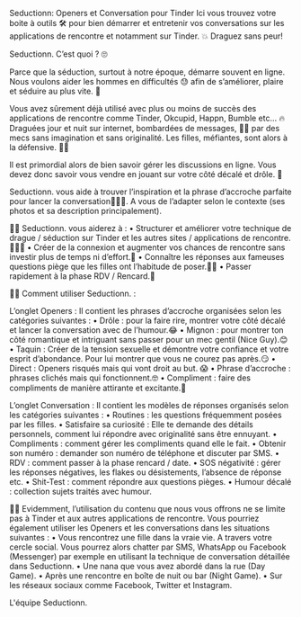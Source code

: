 Seductionn: Openers et Conversation pour Tinder
Ici vous trouvez votre boite à outils 🛠 pour bien démarrer et entretenir vos conversations sur les applications de rencontre et notamment sur Tinder. 💥 Draguez sans peur!

Seductionn. C’est quoi ? 🙄

Parce que la séduction, surtout à notre époque, démarre souvent en ligne. Nous voulons aider les hommes en difficultés 😓 afin de s’améliorer, plaire et séduire au plus vite. 💑

Vous avez sûrement déjà utilisé avec plus ou moins de succès des applications de rencontre comme Tinder, Okcupid, Happn, Bumble etc… 🔥 Draguées jour et nuit sur internet, bombardées de messages, 🤦‍♀️ par des mecs sans imagination et sans originalité. Les filles, méfiantes, sont alors à la défensive. 👮‍♀️

Il est primordial alors de bien savoir gérer les discussions en ligne. Vous devez donc savoir vous vendre en jouant sur votre côté décalé et drôle. 👦

Seductionn. vous aide à trouver l’inspiration et la phrase d’accroche parfaite pour lancer la conversation🙋🏼‍♂️. A vous de l’adapter selon le contexte (ses photos et sa description principalement).

👍🏼 Seductionn. vous aiderez à : • Structurer et améliorer votre technique de drague / séduction sur Tinder et les autres sites / applications de rencontre.👨🏻‍💻 • Créer de la connexion et augmenter vos chances de rencontre sans investir plus de temps ni d’effort.👫 • Connaître les réponses aux fameuses questions piège que les filles ont l’habitude de poser.🧙‍♀️ • Passer rapidement à la phase RDV / Rencard.💏

👍🏼 Comment utiliser Seductionn. :

L’onglet Openers : Il contient les phrases d’accroche organisées selon les catégories suivantes : • Drôle : pour la faire rire, montrer votre côté décalé et lancer la conversation avec de l’humour.😂 • Mignon : pour montrer ton côté romantique et intriguant sans passer pour un mec gentil (Nice Guy).😊 • Taquin : Créer de la tension sexuelle et démontre votre confiance et votre esprit d’abondance. Pour lui montrer que vous ne courez pas après.😏 • Direct : Openers risqués mais qui vont droit au but. 😱 • Phrase d’accroche : phrases clichés mais qui fonctionnent.🤓 • Compliment : faire des compliments de manière attirante et excitante.🧐

L’onglet Conversation : Il contient les modèles de réponses organisés selon les catégories suivantes : • Routines : les questions fréquemment posées par les filles. • Satisfaire sa curiosité : Elle te demande des détails personnels, comment lui répondre avec originalité sans être ennuyant. • Compliments : comment gérer les compliments quand elle le fait. • Obtenir son numéro : demander son numéro de téléphone et discuter par SMS. • RDV : comment passer à la phase rencard / date. • SOS négativité : gérer les réponses négatives, les flakes ou désistements, l’absence de réponse etc. • Shit-Test : comment répondre aux questions pièges. • Humour décalé : collection sujets traités avec humour.

👍🏼 Evidemment, l’utilisation du contenu que nous vous offrons ne se limite pas à Tinder et aux autres applications de rencontre. Vous pourriez également utiliser les Openers et les conversations dans les situations suivantes : • Vous rencontrez une fille dans la vraie vie. A travers votre cercle social. Vous pourrez alors chatter par SMS, WhatsApp ou Facebook (Messenger) par exemple en utilisant la technique de conversation détaillée dans Seductionn. • Une nana que vous avez abordé dans la rue (Day Game). • Après une rencontre en boîte de nuit ou bar (Night Game). • Sur les réseaux sociaux comme Facebook, Twitter et Instagram.

L'équipe Seductionn.
